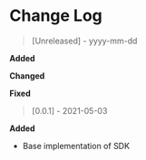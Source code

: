 # Change Log

> [Unreleased] - yyyy-mm-dd

**Added**

**Changed**

**Fixed**

> [0.0.1] - 2021-05-03

**Added**

- Base implementation of SDK
